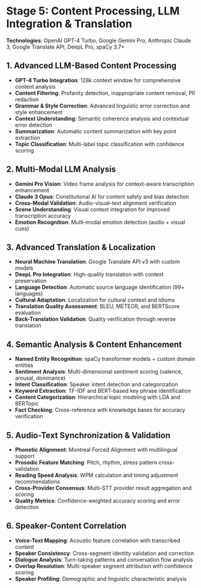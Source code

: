 # Stage 5: Content Processing, LLM Integration & Translation

**Technologies**: OpenAI GPT-4 Turbo, Google Gemini Pro, Anthropic Claude 3, Google Translate API, DeepL Pro, spaCy 3.7+

## 1. Advanced LLM-Based Content Processing
- **GPT-4 Turbo Integration**: 128k context window for comprehensive content analysis
- **Content Filtering**: Profanity detection, inappropriate content removal, PII redaction
- **Grammar & Style Correction**: Advanced linguistic error correction and style enhancement
- **Context Understanding**: Semantic coherence analysis and contextual error detection
- **Summarization**: Automatic content summarization with key point extraction
- **Topic Classification**: Multi-label topic classification with confidence scoring

## 2. Multi-Modal LLM Analysis
- **Gemini Pro Vision**: Video frame analysis for context-aware transcription enhancement
- **Claude 3 Opus**: Constitutional AI for content safety and bias detection
- **Cross-Modal Validation**: Audio-visual-text alignment verification
- **Scene Understanding**: Visual context integration for improved transcription accuracy
- **Emotion Recognition**: Multi-modal emotion detection (audio + visual cues)

## 3. Advanced Translation & Localization
- **Neural Machine Translation**: Google Translate API v3 with custom models
- **DeepL Pro Integration**: High-quality translation with context preservation
- **Language Detection**: Automatic source language identification (99+ languages)
- **Cultural Adaptation**: Localization for cultural context and idioms
- **Translation Quality Assessment**: BLEU, METEOR, and BERTScore evaluation
- **Back-Translation Validation**: Quality verification through reverse translation

## 4. Semantic Analysis & Content Enhancement
- **Named Entity Recognition**: spaCy transformer models + custom domain entities
- **Sentiment Analysis**: Multi-dimensional sentiment scoring (valence, arousal, dominance)
- **Intent Classification**: Speaker intent detection and categorization
- **Keyword Extraction**: TF-IDF and BERT-based key phrase identification
- **Content Categorization**: Hierarchical topic modeling with LDA and BERTopic
- **Fact Checking**: Cross-reference with knowledge bases for accuracy verification

## 5. Audio-Text Synchronization & Validation
- **Phonetic Alignment**: Montreal Forced Alignment with multilingual support
- **Prosodic Feature Matching**: Pitch, rhythm, stress pattern cross-validation
- **Reading Speed Analysis**: WPM calculation and timing adjustment recommendations
- **Cross-Provider Consensus**: Multi-STT provider result aggregation and scoring
- **Quality Metrics**: Confidence-weighted accuracy scoring and error detection

## 6. Speaker-Content Correlation
- **Voice-Text Mapping**: Acoustic feature correlation with transcribed content
- **Speaker Consistency**: Cross-segment identity validation and correction
- **Dialogue Analysis**: Turn-taking patterns and conversation flow analysis
- **Overlap Resolution**: Multi-speaker segment attribution with confidence scoring
- **Speaker Profiling**: Demographic and linguistic characteristic analysis
